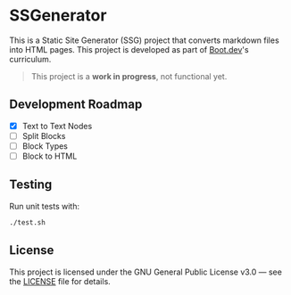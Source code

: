# SSGenerator
This is a Static Site Generator (SSG) project that converts markdown
files into HTML pages. This project is developed as part of [Boot.dev](https://boot.dev)'s curriculum.

> This project is a **work in progress**, not functional yet.

## Development Roadmap
- [x] Text to Text Nodes
- [ ] Split Blocks
- [ ] Block Types
- [ ] Block to HTML

## Testing
Run unit tests with:
```bash
./test.sh
```

## License
This project is licensed under the GNU General Public License v3.0 — see the [LICENSE](./LICENSE) file for details.
